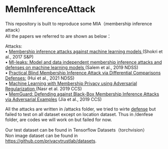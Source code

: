 # MemInferenceAttack

This repository is built to reproduce some MIA（membership inference attack）<br>
All the papers we referred to are shown as below：<br>

Attacks: <br>
•	[Membership inference attacks against machine learning models ](https://ieeexplore.ieee.org/stamp/stamp.jsp?arnumber=7958568)(Shokri et al., 2017 S&P)<br>
•	[Ml-leaks: Model and data independent membership inference attacks and defenses on machine learning models ](https://www.ndss-symposium.org/wp-content/uploads/2019/02/ndss2019_03A-1_Salem_paper.pdf) (Salem et al., 2019 NDSS)<br>
•	[Practical Blind Membership Inference Attack via Differential Comparisons  
Defenses:](https://arxiv.org/abs/2101.01341) (Hui et al., 2021 NDSS)<br> 
•	[Machine Learning with Membership Privacy using Adversarial Regularization ](https://dl.acm.org/doi/pdf/10.1145/3243734.3243855)  (Nasr et al. 2019 CCS)<br>
•	[MemGuard: Defending against Black-Box Membership Inference Attacks via Adversarial Examples](https://arxiv.org/abs/1909.10594) (Jia et al., 2019 CCS)


All the attacks are written in /attacks folder, we tried to wirte [defense](https://arxiv.org/abs/1909.10594) but failed to test on all dataset except on location dataset. Thus in /denfese folder, are codes we will work on but failed for now.


Our test dataset can be found in Tensorflow Datasets（torchvision）<br>
Non image dataset can be found in https://github.com/privacytrustlab/datasets.
